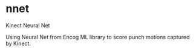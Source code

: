 nnet
====

Kinect Neural Net

Using Neural Net from Encog ML library to score punch motions captured by Kinect.
